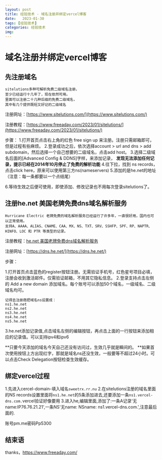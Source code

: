 ```yaml
---
layout: post
title: 经验技术 - 域名注册并绑定vercel博客
date:   2023-01-30 
tags: [经验技术]
categories: 经验技术
img: 
---
```


# 域名注册并绑定vercel博客


## 先注册域名
```
sitelutions多种可解析免费二级域名注册，
至少已经运行十几年了，现在依然可用。
里面可以注册二十几种后缀的免费二级域名，
其中有几个提供既短又好记的二级域名
```
注册网址：[https://www.sitelutions.com/](https://www.sitelutions.com/)

注册教程：[https://www.freeaday.com/2023/01/sitelutions/](https://www.freeaday.com/2023/01/sitelutions/)

步骤：
1.打开首页点击右上角的红色 free sign up 来注册。注册只需邮箱即可，但是过程有些麻烦。
2.登录成功之后，依次选择account > url and dns > add subdomain，然后选择一个自己想要的二级域名，点击add host。
3.选择二级域名后面的[Advanced Config & DDNS]字样，来添加记录，
**发现无法添加任何记录，提示已经在2014年10月停止了免费的解析功能**
4.往下拉，找到 ns records，点击click here，原来可以使用第三方ns(nameservers)
5.添加的是he.net的地址（注意：每一条都要以一个点结尾）

6.等待生效之后便可使用，即使添加、修改记录也不用每次登录sitelutions了。
<!--more-->
## 注册he.net 美国老牌免费dns域名解析服务


```
Hurricane Electric 老牌免费的域名解析服务已经运行了许多年，一直很好用，国内也可以正常使用。
支持A、AAAA、ALIAS、CNAME、CAA、MX、NS、TXT、SRV、SSHFP、SPF、RP、NAPTR、HINFO、LOC 和 PTR 等类型的记录。
```
注册教程：[he.net 美国老牌免费dns域名解析服务](https://www.freeaday.com/2022/09/he-net/)

注册网址：[https://dns.he.net/](https://dns.he.net/)

步骤：

1.打开首页点击蓝色的register按钮注册。无需验证手机号，红色星号项目必填，注册会收到激活邮件。仅需验证邮箱，不用其它隐私信息。
2.登录支持点击左侧的 Add a new domain 添加域名。每个账号可以添加50个域名，一级域名、二级域名均可。
```
记得去注册商把域名ns设置成：
ns1.he.net
ns2.he.net
ns3.he.net
ns4.he.net
ns5.he.net
```
3.he.net添加记录值,点击域名左侧的编辑按钮，再点击上面的一行按钮来添加相应的记录值。可以支持ipv4和ipv6

**只要今天添加的域名今天自己还没有访问过，生效几乎就是瞬间的。
**如果首次使用按钮上方出现红字，那就是域名ns还没生效，一般要等不超过24小时。可以点击Check Delegation按钮检查生效缓存。

## 绑定vercel过程
1.先进入cercel-domain-填入域名`sweetrx.rr.nu`
2.在sitelutions注册的域名里面的NS records设置里面将`ns1.he.net`的5条添加进去,还要添加一条`ns1.vercel-dns.com.`vercel验证好像要用
3.进入he,编辑里面,添加了:一条A记录'无name:IP76.76.21.21',一条NS'无name: NSname: ns1.vercel-dns.com.',注意最后面的.

账号pm.me密码Pp5300


## 结束语

thanks，https://www.freeaday.com/